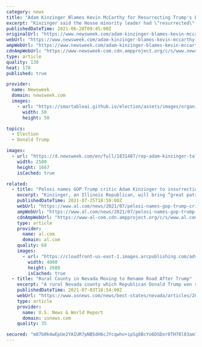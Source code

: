 ```yaml
---
category: news
title: "Adam Kinzinger Blames Kevin McCarthy for Resurrecting Trump's Election Lies"
excerpt: "Kinzinger said the House minority leader had \"resurrected\" Donald Trump politically after first denouncing the former president in the aftermath of the Capitol riot."
publishedDateTime: 2021-06-28T09:45:00Z
originalUrl: "https://www.newsweek.com/adam-kinzinger-blames-kevin-mccarthy-resurrecting-trumps-election-lies-1604600"
webUrl: "https://www.newsweek.com/adam-kinzinger-blames-kevin-mccarthy-resurrecting-trumps-election-lies-1604600"
ampWebUrl: "https://www.newsweek.com/adam-kinzinger-blames-kevin-mccarthy-resurrecting-trumps-election-lies-1604600?amp=1"
cdnAmpWebUrl: "https://www-newsweek-com.cdn.ampproject.org/c/s/www.newsweek.com/adam-kinzinger-blames-kevin-mccarthy-resurrecting-trumps-election-lies-1604600?amp=1"
type: article
quality: 138
heat: 178
published: true

provider:
  name: Newsweek
  domain: newsweek.com
  images:
    - url: "https://smartableai.github.io/election/assets/images/organizations/newsweek.com-50x50.jpg"
      width: 50
      height: 50

topics:
  - Election
  - Donald Trump

images:
  - url: "https://d.newsweek.com/en/full/1831487/rep-adam-kinzinger-talks-reporters.jpg"
    width: 2500
    height: 1667
    isCached: true

related:
  - title: "Pelosi names GOP Trump critic Adam Kinzinger to insurrection investigation committee"
    excerpt: "Kinzinger, an Illinois Republican, will bring “great patriotism to the committee’s mission: to find the facts and protect our Democracy,” she said in a statement."
    publishedDateTime: 2021-07-25T18:59:00Z
    webUrl: "https://www.al.com/news/2021/07/pelosi-names-gop-trump-critic-adam-kinzinger-to-insurrection-investigation-committee.html"
    ampWebUrl: "https://www.al.com/news/2021/07/pelosi-names-gop-trump-critic-adam-kinzinger-to-insurrection-investigation-committee.html?outputType=amp"
    cdnAmpWebUrl: "https://www-al-com.cdn.ampproject.org/c/s/www.al.com/news/2021/07/pelosi-names-gop-trump-critic-adam-kinzinger-to-insurrection-investigation-committee.html?outputType=amp"
    type: article
    provider:
      name: al.com
      domain: al.com
    quality: 68
    images:
      - url: "https://cloudfront-us-east-1.images.arcpublishing.com/advancelocal/RT7YQRNUENFF3OZOG5LMGWXNRI.jpg"
        width: 4000
        height: 2689
        isCached: true
  - title: "Rural County in Nevada Moving to Rename Road After Trump"
    excerpt: "A rural Nevada county which Republican Donald Trump won solidly in the 2020 presidential election is moving to rename a road after the ex-president."
    publishedDateTime: 2021-07-03T18:54:00Z
    webUrl: "https://www.usnews.com/news/best-states/nevada/articles/2021-07-03/rural-county-in-nevada-moving-to-rename-road-after-trump"
    type: article
    provider:
      name: U.S. News & World Report
      domain: usnews.com
    quality: 35

secured: "m87b0k4wEpUe2YAIUR7pNB5dH6cJYcqwho+ipSg8BcYo6DSDor0TH70l83am7lVAKhpO4UMB4cGVDzTC8Non2FhnzdJDqUUV+IoCjnK5NUJlP2LZ6eOFhC4RsL7Va0Y35S7U5d+1MmzKUQBF3I7UsZiLTug7M/Kjy06TW4prFsyqdoyaLeutj+DfaYMkszja72+YUGMejpSxj8L4uojztNZVefrQojBVqDIpcQcMYf0ZdYzdxzqS2ISMx41JAPdxBCiqkDdVYYNJ5aNlMmsKM6T+MEZaB90oZAOWEfzue98jLJx0xBQ2BgN7R9HA8NLkxgEMB3akuHBbHOpmIR39Dsj8AfROxejxFtISo+4bAao=;4prAQZQsw/ZAnebGwc8aIQ=="
---
```


